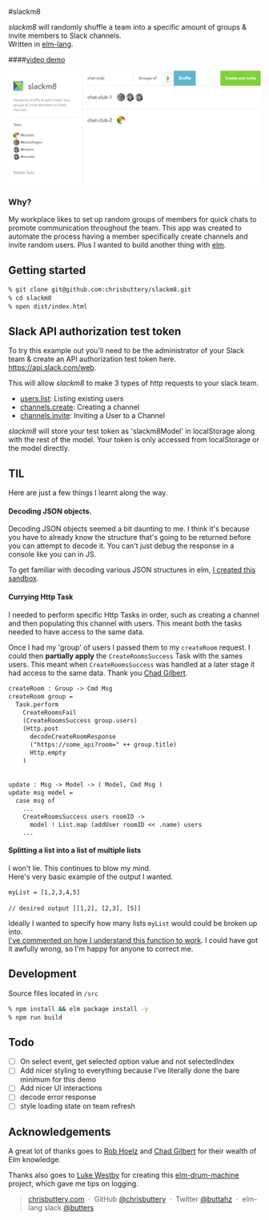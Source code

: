 #slackm8

_slackm8_ will randomly shuffle a team into a specific amount of groups & invite members to Slack channels.  
Written in [elm-lang](http://elm-lang.org/).

####[video demo](https://cloudup.com/ceqHFQ7HUJN)

![alt tag](https://github.com/chrisbuttery/slackm8/blob/master/slackm8.png)

### Why?

My workplace likes to set up random groups of members for quick chats to promote communication throughout the team. This app was created to automate the process having a member specifically create channels and invite random users. Plus I wanted to build another thing with [elm](http://elm-lang.org/).

## Getting started

```bash
% git clone git@github.com:chrisbuttery/slackm8.git
% cd slackm8
% open dist/index.html
```

## Slack API authorization test token

To try this example out you'll need to be the administrator of your Slack team & create an API authorization test token here. https://api.slack.com/web.

This will allow _slackm8_ to make 3 types of http requests to your slack team.

* [users.list](https://api.slack.com/methods/users.list): Listing existing users
* [channels.create](https://api.slack.com/methods/channels.create): Creating a channel
* [channels.invite](https://api.slack.com/methods/channels.invite): Inviting a User to a Channel

_slackm8_ will store your test token as 'slackm8Model' in localStorage along with the rest of the model. Your token is only accessed from localStorage or the model directly.


## TIL

Here are just a few things I learnt along the way.

#### Decoding JSON objects.
Decoding JSON objects seemed a bit daunting to me. I think it's because you have to already know the structure that's going to be returned before you can attempt to decode it. You can't just debug the response in a console like you can in JS.

To get familiar with decoding various JSON structures in elm, [I created this sandbox](https://github.com/chrisbuttery/elm-simple-json-decoding).

#### Currying Http Task

I needed to perform specific Http Tasks in order, such as creating a channel and then populating this channel with users. This meant both the tasks needed to have access to the same data.

Once I had my 'group' of users I passed them to my `createRoom` request. I could then **partially apply** the `CreateRoomsSuccess` Task with the sames users. This meant when `CreateRoomsSuccess` was handled at a later stage it had access to the same data.
Thank you [Chad Gilbert](https://github.com/freakingawesome).

```
createRoom : Group -> Cmd Msg
createRoom group =
  Task.perform
    CreateRoomsFail
    (CreateRoomsSuccess group.users)
    (Http.post
      decodeCreateRoomResponse
      ("https://some_api?room=" ++ group.title)
      Http.empty
    )


update : Msg -> Model -> ( Model, Cmd Msg )
update msg model =
  case msg of
    ...
    CreateRoomsSuccess users roomID ->
      model ! List.map (addUser roomID << .name) users
    ...
```

#### Splitting a list into a list of multiple lists

I won't lie. This continues to blow my mind.  
Here's very basic example of the output I wanted.

```
myList = [1,2,3,4,5]

// desired output [[1,2], [2,3], [5]]
```

Ideally I wanted to specify how many lists `myList` would could be broken up into.  
[I've commented on how I understand this function to work](https://github.com/chrisbuttery/slackm8/blob/master/src/Split.elm). I could have got it awfully wrong, so I'm happy for anyone to correct me.


## Development

Source files located in `/src`

```bash
% npm install && elm package install -y
% npm run build
```

## Todo

- [ ] On select event, get selected option value and not selectedIndex
- [ ] Add nicer styling to everything because I've literally done the bare minimum for this demo
- [ ] Add nicer UI interactions
- [ ] decode error response
- [ ] style loading state on team refresh

## Acknowledgements

A great lot of thanks goes to [Rob Hoelz](https://github.com/hoelzro) and [Chad Gilbert](https://github.com/freakingawesome) for their wealth of Elm knowledge.

Thanks also goes to [Luke Westby](https://github.com/lukewestby) for creating this [elm-drum-machine](https://github.com/lukewestby/elm-drum-machine) project, which gave me tips on logging.

> [chrisbuttery.com](http://chrisbuttery.com) &nbsp;&middot;&nbsp;
> GitHub [@chrisbuttery](https://github.com/chrisbuttery) &nbsp;&middot;&nbsp;
> Twitter [@buttahz](https://twitter.com/buttahz) &nbsp;&middot;&nbsp;
> elm-lang slack [@butters](http://elmlang.herokuapp.com/)
